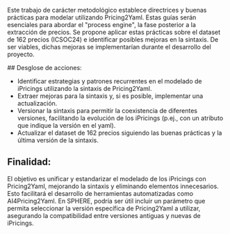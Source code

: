 Este trabajo de carácter metodológico establece directrices y buenas prácticas para modelar utilizando Pricing2Yaml. Estas guías serán esenciales para abordar el "process engine", la fase posterior a la extracción de precios. Se propone aplicar estas prácticas sobre el dataset de 162 precios (ICSOC24) e identificar posibles mejoras en la sintaxis. De ser viables, dichas mejoras se implementarían durante el desarrollo del proyecto.

## Desglose de acciones:

-	Identificar estrategias y patrones recurrentes en el modelado de iPricings utilizando la sintaxis de Pricing2Yaml.
-	Extraer mejoras para la sintaxis y, si es posible, implementar una actualización.
-	Versionar la sintaxis para permitir la coexistencia de diferentes versiones, facilitando la evolución de los iPricings (p.ej., con un atributo que indique la versión en el yaml).
-	Actualizar el dataset de 162 precios siguiendo las buenas prácticas y la última versión de la sintaxis.

## Finalidad:

El objetivo es unificar y estandarizar el modelado de los iPricings con Pricing2Yaml, mejorando la sintaxis y eliminando elementos innecesarios. Esto facilitará el desarrollo de herramientas automatizadas como AI4Pricing2Yaml. En SPHERE, podría ser útil incluir un parámetro que permita seleccionar la versión específica de Pricing2Yaml a utilizar, asegurando la compatibilidad entre versiones antiguas y nuevas de iPricings.

